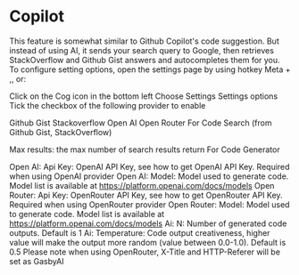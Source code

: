 # Copilot
This feature is somewhat similar to Github Copilot's code suggestion. But instead of using AI, it sends your search query to Google, then retrieves StackOverflow and Github Gist answers and autocompletes them for you.
To configure setting options, open the settings page by using hotkey Meta + ,, or:

Click on the Cog icon in the bottom left
Choose Settings
Settings options
Tick the checkbox of the following provider to enable

Github Gist
Stackoverflow
Open AI
Open Router
For Code Search (from Github Gist, StackOverflow)

Max results: the max number of search results return
For Code Generator

Open AI: Api Key: OpenAI API Key, see how to get OpenAI API Key. Required when using OpenAI provider
Open AI: Model: Model used to generate code. Model list is available at https://platform.openai.com/docs/models
Open Router: Api Key: OpenRouter API Key, see how to get OpenRouter API Key. Required when using OpenRouter provider
Open Router: Model: Model used to generate code. Model list is available at https://platform.openai.com/docs/models
Ai: N: Number of generated code outputs. Default is 1
Ai: Temperature: Code output creativeness, higher value will make the output more random (value between 0.0-1.0). Default is 0.5
Please note when using OpenRouter, X-Title and HTTP-Referer will be set as GasbyAI
